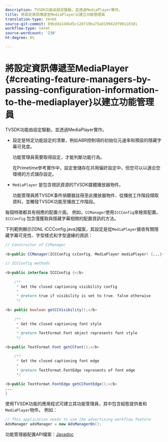 ```yaml
---
description: TVSDK功能由設定驅動，並透過MediaPlayer實作。
title: 將設定資訊傳遞至MediaPlayer以建立功能管理員
translation-type: tm+mt
source-git-commit: 89bdda1d4bd5c126f19ba75a819942df901183d1
workflow-type: tm+mt
source-wordcount: '230'
ht-degree: 0%

---
```



# 將設定資訊傳遞至MediaPlayer {#creating-feature-managers-by-passing-configuration-information-to-the-mediaplayer}以建立功能管理員

TVSDK功能由設定驅動，並透過MediaPlayer實作。

* 設定是特定功能設定的清單，例如ABR控制項的初始位元速率和預設的隱藏字幕可見度。

   功能管理員需要取得設定，才能判斷功能行為。

   在Primetime參考實作中，設定會儲存在共用偏好設定中，但您可以以適合您環境的方式儲存設定。

* `MediaPlayer` 是包含視訊資源的TVSDK媒體播放器物件。

   功能管理員將TVSDK事件偵聽器註冊至此播放器物件、從播放工作階段擷取資料，並觸發TVSDK功能至播放工作階段。

每個特徵都具有相應的配置介面。 例如，`CCManager`使用`ICCConfig`來檢索配置。 `ICCConfig` 包含僅獲取與隱藏字幕相關的配置資訊的方法。

下列範例顯示[!DNL ICCConfig.java]檔案，其設定是從`MediaPlayer`接收有關隱藏字幕可見性、字型樣式和字型邊緣的資訊：

```java
// Constructor of CCManager 
 
<b>public CCManager(ICCConfig ccConfig, MediaPlayer mediaPlayer) {...}</b> 
  
// ICCConfig methods 
 
<b>public interface ICCConfig {</b> 
  
    /** 
     * Get the closed captioning visibility config 
     * 
     * @return true if visibility is set to true, false otherwise 
     */ 
    
<b> public boolean getCCVisibility();</b> 
  
    /** 
     * Get the closed captioning font style 
     * 
     * @return TextFormat.Font object represents font style 
     */ 
     
<b>public TextFormat.Font getCCFont();</b>

    /** 
     * Get the closed captioning font edge 
     * 
     * @return TextFormat.FontEdge represents of font edge 
     */ 
     
<b>public TextFormat.FontEdge getCCFontEdge();</b> 
... 
}
```

使用TVSDK功能的應用程式可建立其功能管理員，其中包含組態提供者和`MediaPlayer`物件。 例如：

```java
// This application needs to use the advertising workflow feature 
AdsManager adsManager = new AdsManagerOn();
```

功能管理器配置API檔案：[Javadoc](https://help.adobe.com/en_US/primetime/api/reference_implementation/android/javadoc/com/adobe/primetime/reference/config/package-summary.html)